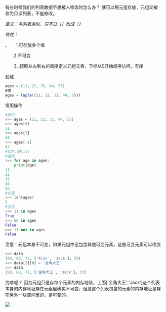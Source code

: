 有些时候我们的列表数据不想被人修改时怎么办？ 就可以用元组存放，元组又被称为只读列表，不能修改。

_定义：与列表类似，只不过［］改成（）_

_特性：_

_　　1.可存放多个值  
  
　　2.不可变  
  
　　3._按照从左到右的顺序定义元组元素，下标从0开始顺序访问，有序

创建

```js
ages = (11, 22, 33, 44, 55)
#或
ages = tuple((11, 22, 33, 44, 55))
```

常用操作

```py
#索引
>>> ages = (11, 22, 33, 44, 55)
>>> ages[0]
11
>>> ages[3]
44
>>> ages[-1]
55
#切片:同list　　
#循环
>>> for age in ages:
    print(age)
11
22
33
44
55
#长度
>>> len(ages)
5
#包含
>>> 11 in ages
True
>>> 66 in ages
False
>>> 11 not in ages
False
```



注意：元组本身不可变，如果元组中还包含其他可变元素，这些可变元素可以改变

```py
>>> data 
(99, 88, 77, ['Alex', 'Jack'], 33)
>>> data[3][0] = '金角大王'
>>> data
(99, 88, 77, ['金角大王', 'Jack'], 33)
```

为啥呢？ 因为元组只是存每个元素的内存地址，上面\[‘金角大王’, ‘Jack’\]这个列表本身的内存地址存在元组里确实不可变，但是这个列表包含的元素的内存地址是存在另外一块空间里的，是可变的。

![](https://book.apeland.cn/media/images/2019/03/02/image.png)

